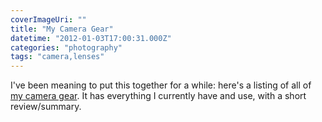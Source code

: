 ```yaml
---
coverImageUri: ""
title: "My Camera Gear"
datetime: "2012-01-03T17:00:31.000Z"
categories: "photography"
tags: "camera,lenses"
---
```


I've been meaning to put this together for a while: here's a listing of all of [my camera gear](https://www.brandonmartinez.com/camera-gear/ "My Camera Gear"). It has everything I currently have and use, with a short review/summary.
